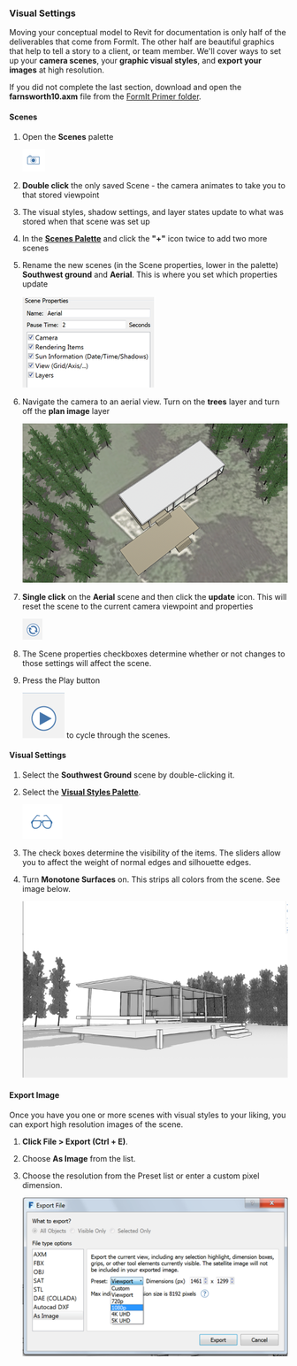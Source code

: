 ### Visual Settings
Moving your conceptual model to Revit for documentation is only half of the deliverables that come from FormIt. The other half are beautiful graphics that help to tell a story to a client, or team member. We'll cover ways to set up your **camera scenes**, your **graphic visual styles**, and **export your images** at high resolution.

If you did not complete the last section, download and open the **farnsworth10.axm** file from the [FormIt Primer folder](https://autodesk.app.box.com/s/thavswirrbflit27rbqzl26ljj7fu1uv/1/9025446442).

#### Scenes

1. Open the **Scenes** palette

    ![](./images/ScenesIcon.png)

2. **Double click** the only saved Scene - the camera animates to take you to that stored viewpoint 

3. The visual styles, shadow settings, and layer states update to what was stored when that scene was set up

2. In the [**Scenes Palette**](../formit-introduction/tool-bars.md) and click the **"+"** icon twice to add two more scenes

3. Rename the new scenes (in the Scene properties, lower in the palette) **Southwest ground** and **Aerial**. This is where you set which properties update

    ![](./images/777d3348-1472-4afb-a617-54bffb9b947f.png)

4. Navigate the camera to an aerial view. Turn on the **trees** layer and turn off the **plan image** layer

    ![](./images/a3529158-1a4a-4fac-a8ee-6f60247bce4d.png)

5. **Single click** on the **Aerial** scene and then click the **update** icon. This will reset the scene to the current camera viewpoint and properties

    ![](./images/a6828bff-7d6e-4cc9-b00c-1db0de96d0b1.png) 

6. The Scene properties checkboxes determine whether or not changes to those settings will affect the scene. 



7. Press the Play button 

    ![](./images/7badfc11-b64f-45d4-b0d3-0433ce8c5b79.png) to cycle through the scenes.

#### Visual Settings

1. Select the **Southwest Ground** scene by double-clicking it.

2. Select the [**Visual Styles Palette**](../formit-introduction/tool-bars.md). 

    ![](./images/aa340156-b0de-4132-8b24-98fe2533dbfe.png)

3. The check boxes determine the visibility of the items. The sliders allow you to affect the weight of normal edges and silhouette edges.

4. Turn **Monotone Surfaces** on. This strips all colors from the scene. See image below. 

    ![](./images/74f592a0-e7b3-4168-a6e9-2d1f69453f54.png)


#### Export Image

Once you have you one or more scenes with visual styles to your liking, you can export high resolution images of the scene.

1. **Click File &gt; Export (Ctrl + E)**.

2. Choose **As Image** from the list.

3. Choose the resolution from the Preset list or enter a custom pixel dimension. 

    ![](./images/03b98705-6f53-4856-aea7-a48a906b981f.png)